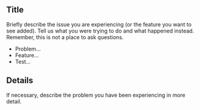 ## Title

Briefly describe the issue you are experiencing (or the feature you want to see added). Tell us what you were trying to do and what happened instead. Remember, this is not a place to ask questions.

- Problem...
- Feature...
- Test...


## Details

If necessary, describe the problem you have been experiencing in more detail.
